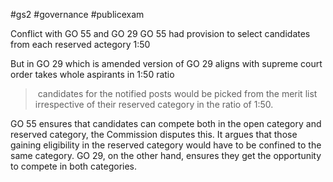 #gs2 #governance #publicexam

Conflict with GO 55 and GO 29
GO 55 had provision to select candidates from each reserved actegory 1:50

But in GO 29 which is amended version of GO 29 aligns with supreme court order takes whole aspirants in 1:50 ratio
> candidates for the notified posts would be picked from the merit list irrespective of their reserved category in the ratio of 1:50.

GO 55 ensures that candidates can compete both in the open category and reserved category, the Commission disputes this. It argues that those gaining eligibility in the reserved category would have to be confined to the same category. GO 29, on the other hand, ensures they get the opportunity to compete in both categories.